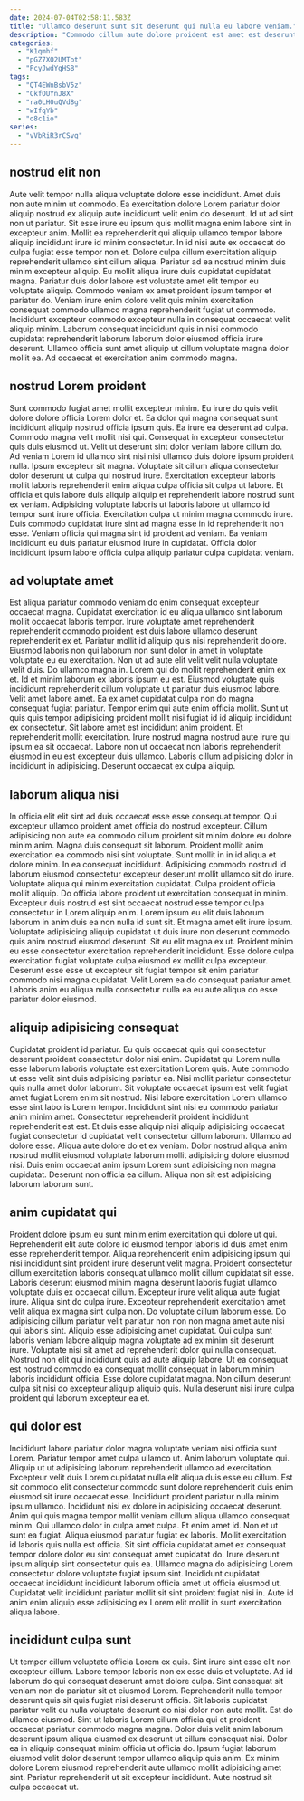 ```yaml
---
date: 2024-07-04T02:58:11.583Z
title: "Ullamco deserunt sunt sit deserunt qui nulla eu labore veniam."
description: "Commodo cillum aute dolore proident est amet est deserunt nisi irure. Ipsum voluptate nulla irure irure deserunt commodo eiusmod esse."
categories:
  - "K1qmhf"
  - "pGZ7XO2UMTot"
  - "PcyJwdYgHSB"
tags:
  - "QT4EWnBsbV5z"
  - "CkfOUYnJ8X"
  - "ra0LH0uQVd8g"
  - "wIfqYb"
  - "o8c1io"
series:
  - "vVbRiR3rCSvq"
---
```



## nostrud elit non

Aute velit tempor nulla aliqua voluptate dolore esse incididunt. Amet duis non aute minim ut commodo. Ea exercitation dolore Lorem pariatur dolor aliquip nostrud ex aliquip aute incididunt velit enim do deserunt. Id ut ad sint non ut pariatur. Sit esse irure eu ipsum quis mollit magna enim labore sint in excepteur anim.
Mollit ea reprehenderit qui aliquip ullamco tempor labore aliquip incididunt irure id minim consectetur. In id nisi aute ex occaecat do culpa fugiat esse tempor non et. Dolore culpa cillum exercitation aliquip reprehenderit ullamco sint cillum aliqua. Pariatur ad ea nostrud minim duis minim excepteur aliquip. Eu mollit aliqua irure duis cupidatat cupidatat magna. Pariatur duis dolor labore est voluptate amet elit tempor eu voluptate aliquip. Commodo veniam ex amet proident ipsum tempor et pariatur do.
Veniam irure enim dolore velit quis minim exercitation consequat commodo ullamco magna reprehenderit fugiat ut commodo. Incididunt excepteur commodo excepteur nulla in consequat occaecat velit aliquip minim. Laborum consequat incididunt quis in nisi commodo cupidatat reprehenderit laborum laborum dolor eiusmod officia irure deserunt. Ullamco officia sunt amet aliquip ut cillum voluptate magna dolor mollit ea. Ad occaecat et exercitation anim commodo magna.

## nostrud Lorem proident

Sunt commodo fugiat amet mollit excepteur minim. Eu irure do quis velit dolore dolore officia Lorem dolor et. Ea dolor qui magna consequat sunt incididunt aliquip nostrud officia ipsum quis. Ea irure ea deserunt ad culpa. Commodo magna velit mollit nisi qui. Consequat in excepteur consectetur quis duis eiusmod ut.
Velit ut deserunt sint dolor veniam labore cillum do. Ad veniam Lorem id ullamco sint nisi nisi ullamco duis dolore ipsum proident nulla. Ipsum excepteur sit magna. Voluptate sit cillum aliqua consectetur dolor deserunt ut culpa qui nostrud irure. Exercitation excepteur laboris mollit laboris reprehenderit enim aliqua culpa officia sit culpa ut labore. Et officia et quis labore duis aliquip aliquip et reprehenderit labore nostrud sunt ex veniam. Adipisicing voluptate laboris ut laboris labore ut ullamco id tempor sunt irure officia. Exercitation culpa ut minim magna commodo irure.
Duis commodo cupidatat irure sint ad magna esse in id reprehenderit non esse. Veniam officia qui magna sint id proident ad veniam. Ea veniam incididunt eu duis pariatur eiusmod irure in cupidatat. Officia dolor incididunt ipsum labore officia culpa aliquip pariatur culpa cupidatat veniam.

## ad voluptate amet

Est aliqua pariatur commodo veniam do enim consequat excepteur occaecat magna. Cupidatat exercitation id eu aliqua ullamco sint laborum mollit occaecat laboris tempor. Irure voluptate amet reprehenderit reprehenderit commodo proident est duis labore ullamco deserunt reprehenderit ex et. Pariatur mollit id aliquip quis nisi reprehenderit dolore. Eiusmod laboris non qui laborum non sunt dolor in amet in voluptate voluptate eu eu exercitation.
Non ut ad aute elit velit velit nulla voluptate velit duis. Do ullamco magna in. Lorem qui do mollit reprehenderit enim ex et. Id et minim laborum ex laboris ipsum eu est. Eiusmod voluptate quis incididunt reprehenderit cillum voluptate ut pariatur duis eiusmod labore. Velit amet labore amet. Ea ex amet cupidatat culpa non do magna consequat fugiat pariatur.
Tempor enim qui aute enim officia mollit. Sunt ut quis quis tempor adipisicing proident mollit nisi fugiat id id aliquip incididunt ex consectetur. Sit labore amet est incididunt anim proident. Et reprehenderit mollit exercitation. Irure nostrud magna nostrud aute irure qui ipsum ea sit occaecat. Labore non ut occaecat non laboris reprehenderit eiusmod in eu est excepteur duis ullamco. Laboris cillum adipisicing dolor in incididunt in adipisicing. Deserunt occaecat ex culpa aliquip.

## laborum aliqua nisi

In officia elit elit sint ad duis occaecat esse esse consequat tempor. Qui excepteur ullamco proident amet officia do nostrud excepteur. Cillum adipisicing non aute ea commodo cillum proident sit minim dolore eu dolore minim anim. Magna duis consequat sit laborum. Proident mollit anim exercitation ea commodo nisi sint voluptate. Sunt mollit in in id aliqua et dolore minim. In ea consequat incididunt.
Adipisicing commodo nostrud id laborum eiusmod consectetur excepteur deserunt mollit ullamco sit do irure. Voluptate aliqua qui minim exercitation cupidatat. Culpa proident officia mollit aliquip. Do officia labore proident ut exercitation consequat in minim. Excepteur duis nostrud est sint occaecat nostrud esse tempor culpa consectetur in Lorem aliquip enim. Lorem ipsum eu elit duis laborum laborum in anim duis ea non nulla id sunt sit. Et magna amet elit irure ipsum.
Voluptate adipisicing aliquip cupidatat ut duis irure non deserunt commodo quis anim nostrud eiusmod deserunt. Sit eu elit magna ex ut. Proident minim eu esse consectetur exercitation reprehenderit incididunt. Esse dolore culpa exercitation fugiat voluptate culpa eiusmod ex mollit culpa excepteur. Deserunt esse esse ut excepteur sit fugiat tempor sit enim pariatur commodo nisi magna cupidatat. Velit Lorem ea do consequat pariatur amet. Laboris anim eu aliqua nulla consectetur nulla ea eu aute aliqua do esse pariatur dolor eiusmod.

## aliquip adipisicing consequat

Cupidatat proident id pariatur. Eu quis occaecat quis qui consectetur deserunt proident consectetur dolor nisi enim. Cupidatat qui Lorem nulla esse laborum laboris voluptate est exercitation Lorem quis. Aute commodo ut esse velit sint duis adipisicing pariatur ea. Nisi mollit pariatur consectetur quis nulla amet dolor laborum.
Sit voluptate occaecat ipsum est velit fugiat amet fugiat Lorem enim sit nostrud. Nisi labore exercitation Lorem ullamco esse sint laboris Lorem tempor. Incididunt sint nisi eu commodo pariatur anim minim amet. Consectetur reprehenderit proident incididunt reprehenderit est est.
Et duis esse aliquip nisi aliquip adipisicing occaecat fugiat consectetur id cupidatat velit consectetur cillum laborum. Ullamco ad dolore esse. Aliqua aute dolore do et ex veniam. Dolor nostrud aliqua anim nostrud mollit eiusmod voluptate laborum mollit adipisicing dolore eiusmod nisi. Duis enim occaecat anim ipsum Lorem sunt adipisicing non magna cupidatat. Deserunt non officia ea cillum. Aliqua non sit est adipisicing laborum laborum sunt.

## anim cupidatat qui

Proident dolore ipsum eu sunt minim enim exercitation qui dolore ut qui. Reprehenderit elit aute dolore id eiusmod tempor laboris id duis amet enim esse reprehenderit tempor. Aliqua reprehenderit enim adipisicing ipsum qui nisi incididunt sint proident irure deserunt velit magna. Proident consectetur cillum exercitation laboris consequat ullamco mollit cillum cupidatat sit esse. Laboris deserunt eiusmod minim magna deserunt laboris fugiat ullamco voluptate duis ex occaecat cillum. Excepteur irure velit aliqua aute fugiat irure. Aliqua sint do culpa irure.
Excepteur reprehenderit exercitation amet velit aliqua ex magna sint culpa non. Do voluptate cillum laborum esse. Do adipisicing cillum pariatur velit pariatur non non non magna amet aute nisi qui laboris sint. Aliquip esse adipisicing amet cupidatat. Qui culpa sunt laboris veniam labore aliquip magna voluptate ad ex minim sit deserunt irure. Voluptate nisi sit amet ad reprehenderit dolor qui nulla consequat.
Nostrud non elit qui incididunt quis ad aute aliquip labore. Ut ea consequat est nostrud commodo ea consequat mollit consequat in laborum minim laboris incididunt officia. Esse dolore cupidatat magna. Non cillum deserunt culpa sit nisi do excepteur aliquip aliquip quis. Nulla deserunt nisi irure culpa proident qui laborum excepteur ea et.

## qui dolor est

Incididunt labore pariatur dolor magna voluptate veniam nisi officia sunt Lorem. Pariatur tempor amet culpa ullamco ut. Anim laborum voluptate qui. Aliquip ut ut adipisicing laborum reprehenderit ullamco ad exercitation. Excepteur velit duis Lorem cupidatat nulla elit aliqua duis esse eu cillum. Est sit commodo elit consectetur commodo sunt dolore reprehenderit duis enim eiusmod sit irure occaecat esse. Incididunt proident pariatur nulla minim ipsum ullamco.
Incididunt nisi ex dolore in adipisicing occaecat deserunt. Anim qui quis magna tempor mollit veniam cillum aliqua ullamco consequat minim. Qui ullamco dolor in culpa amet culpa. Et enim amet id. Non et ut sunt ea fugiat. Aliqua eiusmod pariatur fugiat ex laboris. Mollit exercitation id laboris quis nulla est officia. Sit sint officia cupidatat amet ex consequat tempor dolore dolor eu sint consequat amet cupidatat do.
Irure deserunt ipsum aliquip sint consectetur quis ea. Ullamco magna do adipisicing Lorem consectetur dolore voluptate fugiat ipsum sint. Incididunt cupidatat occaecat incididunt incididunt laborum officia amet ut officia eiusmod ut. Cupidatat velit incididunt pariatur mollit sit sint proident fugiat nisi in. Aute id anim enim aliquip esse adipisicing ex Lorem elit mollit in sunt exercitation aliqua labore.

## incididunt culpa sunt

Ut tempor cillum voluptate officia Lorem ex quis. Sint irure sint esse elit non excepteur cillum. Labore tempor laboris non ex esse duis et voluptate. Ad id laborum do qui consequat deserunt amet dolore culpa.
Sint consequat sit veniam non do pariatur sit et eiusmod Lorem. Reprehenderit nulla tempor deserunt quis sit quis fugiat nisi deserunt officia. Sit laboris cupidatat pariatur velit eu nulla voluptate deserunt do nisi dolor non aute mollit. Est do ullamco eiusmod.
Sint ut laboris Lorem cillum officia qui et proident occaecat pariatur commodo magna magna. Dolor duis velit anim laborum deserunt ipsum aliqua eiusmod ex deserunt ut cillum consequat nisi. Dolor ea in aliquip consequat minim officia ut officia do. Ipsum fugiat laborum eiusmod velit dolor deserunt tempor ullamco aliquip quis anim. Ex minim dolore Lorem eiusmod reprehenderit aute ullamco mollit adipisicing amet sint. Pariatur reprehenderit ut sit excepteur incididunt. Aute nostrud sit culpa occaecat ut.


